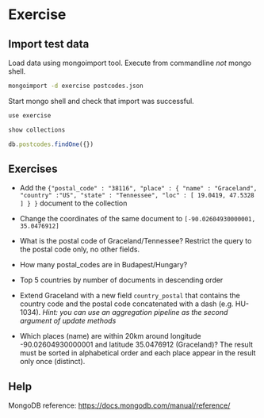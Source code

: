 # Exercise

## Import test data

Load data using mongoimport tool. Execute from commandline *not* mongo shell.
```sh
mongoimport -d exercise postcodes.json
```

Start mongo shell and check that import was successful.
```js
use exercise

show collections

db.postcodes.findOne({})
```

## Exercises

* Add the `{"postal_code" : "38116", "place" : { "name" : "Graceland", "country" :"US", "state" : "Tennessee", "loc" : [ 19.0419, 47.5328 ] } }` document to the collection

* Change the coordinates of the same document to `[-90.02604930000001, 35.0476912]`

* What is the postal code of Graceland/Tennessee? Restrict the query to the postal code only, no other fields.

* How many postal_codes are in Budapest/Hungary?

* Top 5 countries by number of documents in descending order

* Extend Graceland with a new field `country_postal` that contains the country code and the postal code concatenated with a dash (e.g. HU-1034).
*Hint: you can use an aggregation pipeline as the second argument of update methods*

* Which places (name) are within 20km around longitude -90.02604930000001 and latitude 35.0476912 (Graceland)? The result must be sorted in alphabetical order and each place appear in the result only once (distinct).

## Help

MongoDB reference: https://docs.mongodb.com/manual/reference/
